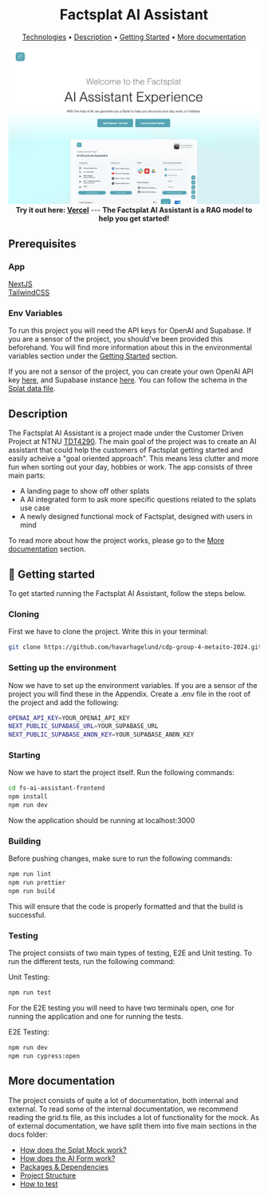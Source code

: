 
<h1 align="center">Factsplat AI Assistant</h1>

<p align="center">
 <a href="#pre">Technologies</a> •
 <a href="#description">Description</a> •
 <a href="#started">Getting Started</a> •
 <a href="#more-docs">More documentation</a>
</p>

<p align="center">
    <img src="docs/misc/ai_assistant.png" alt="AI Assistant" />
    <b>Try it out here: <a href="https://cdp-group-4-metaito-2024.vercel.app/">Vercel</a></b>
 ---
    <b>The Factsplat AI Assistant is a RAG model to help you get started!</b>
</p>

<h2 id="pre">Prerequisites</h2>
<h3>App</h3>

<a href="https://nextjs.org/">NextJS</a><br/>
<a href="https://tailwindcss.com/">TailwindCSS</a><br/>

<h3>Env Variables</h3>

To run this project you will need the API keys for OpenAI and Supabase. If you are a sensor of the project, you should've been provided this beforehand. You will find more information about this in the environmental variables section under the [Getting Started](#started) section.

If you are not a sensor of the project, you can create your own OpenAI API key [here](https://openai.com/index/openai-api/),
and Supabase instance [here](https://database.new). You can follow the schema in the [Splat data file](https://github.com/havarhagelund/cdp-group-4-metaito-2024/blob/main/src/data/Splat.ts).

<h2 id="description">Description</h2>

The Factsplat AI Assistant is a project made under the Customer Driven Project at NTNU [TDT4290](https://www.ntnu.no/studier/emner/TDT4290#tab=omEmnet/). The main goal of the project was to create an AI assistant that could help the customers of Factsplat getting started and easily acheive a "goal oriented approach". This means less clutter and more fun when sorting out your day, hobbies or work. The app consists of three main parts:
 - A landing page to show off other splats
 - A AI integrated form to ask more specific questions related to the splats use case
 - A newly designed functional mock of Factsplat, designed with users in mind

 To read more about how the project works, please go to the [More documentation](#more-docs) section.

<h2 id="started">🚀 Getting started</h2>
To get started running the Factsplat AI Assistant, follow the steps below.

<h3>Cloning</h3>
First we have to clone the project.
Write this in your terminal:

```bash
git clone https://github.com/havarhagelund/cdp-group-4-metaito-2024.git
```

<h3 id="env-variables">Setting up the environment</h3>
Now we have to set up the environment variables. If you are a sensor of the project you will find these in the Appendix.
Create a .env file in the root of the project and add the following:

```bash
OPENAI_API_KEY=YOUR_OPENAI_API_KEY
NEXT_PUBLIC_SUPABASE_URL=YOUR_SUPABASE_URL
NEXT_PUBLIC_SUPABASE_ANON_KEY=YOUR_SUPABASE_ANON_KEY
```

<h3>Starting</h3>
Now we have to start the project itself.
Run the following commands:

```bash
cd fs-ai-assistant-frontend
npm install
npm run dev
```

Now the application should be running at localhost:3000

<h3>Building</h3>
Before pushing changes, make sure to run the following commands:

```bash
npm run lint
npm run prettier
npm run build
```

This will ensure that the code is properly formatted and that the build is successful.

<h3>Testing</h3>
The project consists of two main types of testing, E2E and Unit testing.
To run the different tests, run the following command:

Unit Testing:

```bash
npm run test
```

For the E2E testing you will need to have two terminals open, one for running the application and one for running the tests.

E2E Testing:
```bash
npm run dev
npm run cypress:open
```

<h2 id="more-docs">More documentation</h2>
The project consists of quite a lot of documentation, both internal and external. To read some of the internal documentation, we recommend reading the grid.ts file, as this includes a lot of functionality for the mock.
As of external documentation, we have split them into five main sections in the docs folder:

- [How does the Splat Mock work?](docs/SplatMock.md)
- [How does the AI Form work?](docs/Form.md)
- [Packages & Dependencies](docs/Dependencies.md)
- [Project Structure](docs/Structure.md)
- [How to test](docs/Testing.md)
